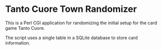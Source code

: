 Tanto Cuore Town Randomizer
===========================

This is a Perl CGI application for randomizing the initial setup for
the card game Tanto Cuore.

The script uses a single table in a SQLite database to store card
information.

